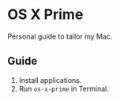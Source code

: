 # OS X Prime
Personal guide to tailor my Mac.

## Guide

1. Install applications.
2. Run `os-x-prime` in Terminal.